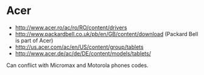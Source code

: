 # Acer

* http://www.acer.ro/ac/ro/RO/content/drivers
* http://www.packardbell.co.uk/pb/en/GB/content/download (Packard Bell is part of Acer)
* http://us.acer.com/ac/en/US/content/group/tablets
* http://www.acer.de/ac/de/DE/content/models/tablets/

Can conflict with Micromax and Motorola phones codes.